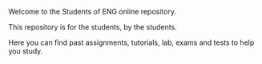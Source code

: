Welcome to the Students of ENG online repository.

This repository is for the students, by the students.

Here you can find past assignments, tutorials, lab, exams and tests to help you study. 
